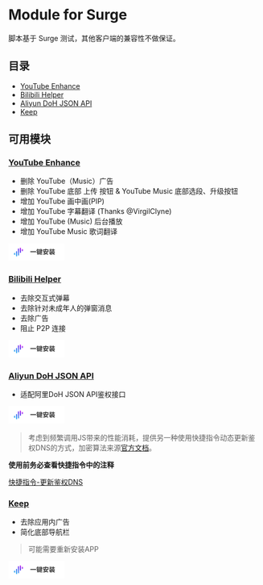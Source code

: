 # Module for Surge

脚本基于 Surge 测试，其他客户端的兼容性不做保证。

## 目录

- [YouTube Enhance](#youtube-enhance)
- [Bilibili Helper](#bilibili-helper)
- [Aliyun DoH JSON API](#Aliyun-DoH-JSON-API)
- [Keep](#keep)

## 可用模块

### [YouTube Enhance](./YouTube.Enhance.sgmodule?raw=true)

- 删除 YouTube（Music）广告
- 删除 YouTube 底部 上传 按钮 & YouTube Music 底部选段、升级按钮
- 增加 YouTube 画中画(PIP)
- 增加 YouTube 字幕翻译 (Thanks @VirgilClyne)
- 增加 YouTube (Music) 后台播放
- 增加 YouTube Music 歌词翻译

[<img src="./assets/button.svg" alt="一键安装"  height="35"/>](https://intradeus.github.io/http-protocol-redirector?r=surge:///install-module?url=https%3A%2F%2Fraw.githubusercontent.com%2FMaasea%2Fsgmodule%2Fmaster%2FYouTube.Enhance.sgmodule)

### [Bilibili Helper](./Bilibili.Helper.sgmodule?raw=true)

- 去除交互式弹幕
- 去除针对未成年人的弹窗消息
- 去除广告
- 阻止 P2P 连接

[<img src="./assets/button.svg" alt="一键安装"  height="35"/>](https://intradeus.github.io/http-protocol-redirector?r=surge:///install-module?url=https%3A%2F%2Fraw.githubusercontent.com%2FMaasea%2Fsgmodule%2Fmaster%2FBilibili.Helper.sgmodule)

### [Aliyun DoH JSON API](./Alidns.sgmodule?raw=true)

- 适配阿里DoH JSON API鉴权接口

[<img src="./assets/button.svg" alt="一键安装"  height="35"/>](https://intradeus.github.io/http-protocol-redirector?r=surge:///install-module?url=https%3A%2F%2Fraw.githubusercontent.com%2FMaasea%2Fsgmodule%2Fmaster%2FAlidns.sgmodule)

> 考虑到频繁调用JS带来的性能消耗，提供另一种使用快捷指令动态更新鉴权DNS的方式，加密算法来源[官方文档](https://help.aliyun.com/zh/dns/adguard-home-how-to-set-up-alibaba-public-dns-server)。

**使用前务必查看快捷指令中的注释**

[快捷指令-更新鉴权DNS](https://www.icloud.com/shortcuts/d94224c9df9f4e7ebe7ef2124f5e0180) 

### [Keep](./KeepAds.sgmodule?raw=true)

- 去除应用内广告
- 简化底部导航栏
> 可能需要重新安装APP

[<img src="./assets/button.svg" alt="一键安装"  height="35"/>](https://intradeus.github.io/http-protocol-redirector?r=surge:///install-module?url=https%3A%2F%2Fraw.githubusercontent.com%2FMaasea%2Fsgmodule%2Fmaster%2FKeepAds.sgmodule)
